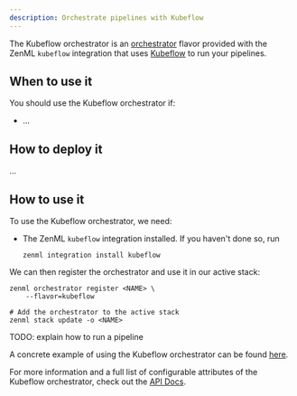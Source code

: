 ```yaml
---
description: Orchestrate pipelines with Kubeflow
---
```


The Kubeflow orchestrator is an [orchestrator](./overview.md) flavor provided with
the ZenML `kubeflow` integration that uses [Kubeflow](https://www.kubeflow.org/)
to run your pipelines.

## When to use it

You should use the Kubeflow orchestrator if:
* ...

## How to deploy it

...

## How to use it

To use the Kubeflow orchestrator, we need:
* The ZenML `kubeflow` integration installed. If you haven't done so, run 
    ```shell
    zenml integration install kubeflow
    ```

We can then register the orchestrator and use it in our active stack:
```shell
zenml orchestrator register <NAME> \
    --flavor=kubeflow

# Add the orchestrator to the active stack
zenml stack update -o <NAME>
```

TODO: explain how to run a pipeline

A concrete example of using the Kubeflow orchestrator can be found 
[here](https://github.com/zenml-io/zenml/tree/main/examples/kubeflow_pipelines_orchestration).

For more information and a full list of configurable attributes of the Kubeflow orchestrator, check out the 
[API Docs](https://apidocs.zenml.io/latest/api_docs/integrations/#zenml.integrations.kubeflow.orchestrators.kubeflow_orchestrator.KubeflowOrchestrator).